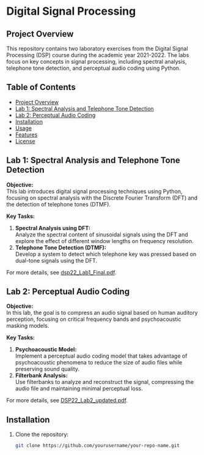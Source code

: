 # Digital Signal Processing

## Project Overview

This repository contains two laboratory exercises from the Digital Signal Processing (DSP) course during the academic year 2021-2022. The labs focus on key concepts in signal processing, including spectral analysis, telephone tone detection, and perceptual audio coding using Python.

## Table of Contents
- [Project Overview](#project-overview)
- [Lab 1: Spectral Analysis and Telephone Tone Detection](#lab-1-spectral-analysis-and-telephone-tone-detection)
- [Lab 2: Perceptual Audio Coding](#lab-2-perceptual-audio-coding)
- [Installation](#installation)
- [Usage](#usage)
- [Features](#features)
- [License](#license)

## Lab 1: Spectral Analysis and Telephone Tone Detection

**Objective:**  
This lab introduces digital signal processing techniques using Python, focusing on spectral analysis with the Discrete Fourier Transform (DFT) and the detection of telephone tones (DTMF).

**Key Tasks:**
1. **Spectral Analysis using DFT:**  
   Analyze the spectral content of sinusoidal signals using the DFT and explore the effect of different window lengths on frequency resolution.
2. **Telephone Tone Detection (DTMF):**  
   Develop a system to detect which telephone key was pressed based on dual-tone signals using the DFT.

For more details, see [dsp22_Lab1_Final.pdf](./dsp22_Lab1_Final.pdf).

## Lab 2: Perceptual Audio Coding

**Objective:**  
In this lab, the goal is to compress an audio signal based on human auditory perception, focusing on critical frequency bands and psychoacoustic masking models.

**Key Tasks:**
1. **Psychoacoustic Model:**  
   Implement a perceptual audio coding model that takes advantage of psychoacoustic phenomena to reduce the size of audio files while preserving sound quality.
2. **Filterbank Analysis:**  
   Use filterbanks to analyze and reconstruct the signal, compressing the audio file and maintaining minimal perceptual loss.

For more details, see [DSP22_Lab2_updated.pdf](./DSP22_Lab2_updated.pdf).

## Installation

1. Clone the repository:
   ```bash
   git clone https://github.com/yourusername/your-repo-name.git

